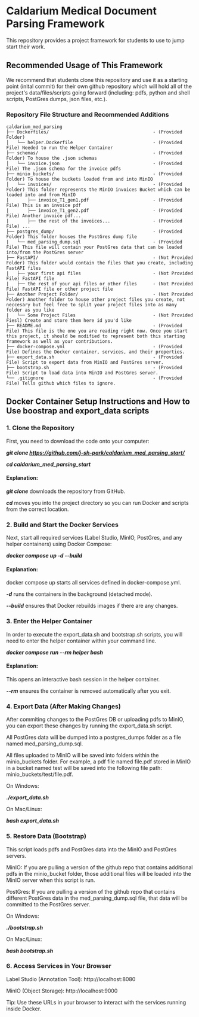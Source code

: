 # Caldarium Medical Document Parsing Framework
This repository provides a project framework for students to use to jump start their work.

## Recommended Usage of This Framework

We recommend that students clone this repository and use it as a starting point (inital commit) for their own github repository which will hold all of the project's data/files/scripts going forward (including: pdfs, python and shell scripts, PostGres dumps, json files, etc.).

### Repository File Structure and Recommended Additions

    caldarium_med_parsing
    ├── Dockerfiles/                                       - (Provided Folder)
    │   └── helper.Dockerfile                              - (Provided File) Needed to run the Helper Container
    ├── schemas/                                           - (Provided Folder) To house the .json schemas
    │   └── invoice.json                                   - (Provided File) The .json schema for the invoice pdfs
    ├── minio_buckets/                                     - (Provided Folder) To house the buckets loaded from and into MinIO
    │   └── invoices/                                      - (Provided Folder) This folder represents the MinIO invoices Bucket which can be loaded into and from MinIO
    |       ├── invoice_T1_gen1.pdf                        - (Provided File) This is an invoice pdf
    |       ├── invoice_T1_gen2.pdf                        - (Provided File) Another invoice pdf...
    |       ├── the rest of the invoices...                - (Provided File) ...
    ├── postgres_dump/                                     - (Provided Folder) This folder houses the PostGres dump file
    |   └── med_parsing_dump.sql                           - (Provided File) This file will contain your PostGres data that can be loaded into/from the PostGres server
    ├── FastAPI/                                           - (Not Provided Folder) This folder would contain the files that you create, including FastAPI files
    |   ├── your first api files                           - (Not Provided File) FastAPI file
    |   ├── the rest of your api files or other files      - (Not Provided File) FastAPI file or other project file
    ├── Another Project Folder/                            - (Not Provided Folder) Another folder to house other project files you create, not neccesary but feel free to split your project files into as many folder as you like
    |   └── Some Project Files                             - (Not Provided Fiesl) Create and store them here id you'd like
    ├── README.md                                          - (Provided File) This file is the one you are reading right now. Once you start this project, it should be modified to represent both this starting framework as well as your contributions.
    ├── docker-compose.yml                                 - (Provided File) Defines the Docker container, services, and their properties.
    ├── export_data.sh                                     - (Provided File) Script to export data from MinIO and PostGres server.
    ├── bootstrap.sh                                       - (Provided File) Script to load data into MinIO and PostGres server.
    └── .gitignore                                         - (Provided File) Tells github which files to ignore.

## Docker Container Setup Instructions and How to Use boostrap and export_data scripts

### 1. Clone the Repository

First, you need to download the code onto your computer:

***git clone https://github.com/j-sh-park/caldarium_med_parsing_start/***

***cd caldarium_med_parsing_start***


#### Explanation:

***git clone*** downloads the repository from GitHub.

***cd*** moves you into the project directory so you can run Docker and scripts from the correct location.

### 2. Build and Start the Docker Services

Next, start all required services (Label Studio, MinIO, PostGres, and any helper containers) using Docker Compose:

***docker compose up -d --build***

#### Explanation:

docker compose up starts all services defined in docker-compose.yml.

***-d*** runs the containers in the background (detached mode).

***--build*** ensures that Docker rebuilds images if there are any changes.

### 3. Enter the Helper Container

In order to execute the export_data.sh and bootstrap.sh scripts, you will need to enter the helper container within your command line.

***docker compose run --rm helper bash***

#### Explanation:

This opens an interactive bash session in the helper container.

***--rm*** ensures the container is removed automatically after you exit.


### 4. Export Data (After Making Changes)

After commiting changes to the PostGres DB or uploading pdfs to MinIO, you can export these changes by running the export_data.sh script.

All PostGres data will be dumped into a postgres_dumps folder as a file named med_parsing_dump.sql.

All files uploaded to MinIO will be saved into folders within the minio_buckets folder. For example, a pdf file named file.pdf stored in MinIO in a bucket named test will be saved into the following file path: minio_buckets/test/file.pdf.

On Windows:

***./export_data.sh***


On Mac/Linux:

***bash export_data.sh***

### 5. Restore Data (Bootstrap)

This script loads pdfs and PostGres data into the MinIO and PostGres servers.

MinIO: If you are pulling a version of the github repo that contains additional pdfs in the minio_bucket folder, those additional files will be loaded into the MinIO server when this script is run.

PostGres: If you are pulling a version  of the github repo that contains different PostGres data in the med_parsing_dump.sql file, that data will be committed to the PostGres server.

On Windows:

***./bootstrap.sh***


On Mac/Linux:

***bash bootstrap.sh***

### 6. Access Services in Your Browser

Label Studio (Annotation Tool): http://localhost:8080

MinIO (Object Storage): http://localhost:9000

Tip: Use these URLs in your browser to interact with the services running inside Docker.

